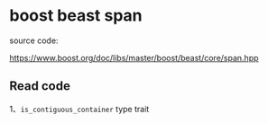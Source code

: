 # boost beast span

source code:

https://www.boost.org/doc/libs/master/boost/beast/core/span.hpp

## Read code

1、`is_contiguous_container` type trait